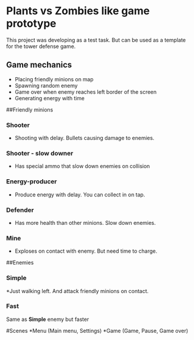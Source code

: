 # Plants vs Zombies like game prototype

This project was developing as a test task. But can be used as a template for the tower defense game.

## Game mechanics
* Placing friendly minions on map
* Spawning random enemy
* Game over when enemy reaches left border of the screen
* Generating energy with time

##Friendly minions
### Shooter
* Shooting with delay. Bullets causing damage to enemies.

### Shooter - slow downer
* Has special ammo that slow down enemies on collision

### Energy-producer
* Produce energy with delay. You can collect in on tap.

### Defender
* Has more health than other minions. Slow down enemies.

### Mine
* Exploses on contact with enemy. But need time to charge.

##Enemies
### Simple
*Just walking left. And attack friendly minions on contact.
### Fast
Same as **Simple** enemy but faster

#Scenes
*Menu (Main menu, Settings)
*Game (Game, Pause, Game over)
